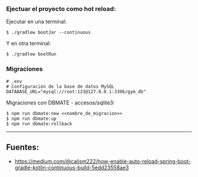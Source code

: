 ### Ejectuar el proyecto como hot reload:

Ejecutar en una terminal:

    $ ./gradlew bootJar --continuous

Y en otra terminal:

    $ ./gradlew bootRun

### Migraciones

    # .env
    # Configuración de la base de datos MySQL
    DATABASE_URL="mysql://root:123@127.0.0.1:3306/gym_db"

Migraciones con DBMATE - accesos/sqlite3:

    $ npm run dbmate:new <<nombre_de_migracion>>
    $ npm run dbmate:up
    $ npm run dbmate:rollback

---

## Fuentes:

+ https://medium.com/@calism222/how-enable-auto-reload-spring-boot-gradle-kotlin-continuous-build-5edd23558ae3
